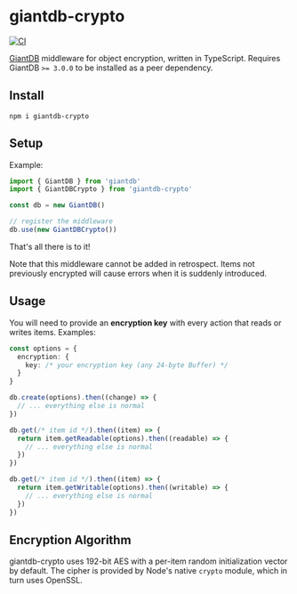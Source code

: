 # giantdb-crypto

[![CI](https://github.com/meyfa/giantdb-crypto/actions/workflows/main.yml/badge.svg)](https://github.com/meyfa/giantdb-crypto/actions/workflows/main.yml)

[GiantDB](https://github.com/meyfa/giantdb) middleware for object encryption,
written in TypeScript. Requires GiantDB `>= 3.0.0` to be installed as a peer
dependency.

## Install

```
npm i giantdb-crypto
```

## Setup

Example:

```ts
import { GiantDB } from 'giantdb'
import { GiantDBCrypto } from 'giantdb-crypto'

const db = new GiantDB()

// register the middleware
db.use(new GiantDBCrypto())
```

That's all there is to it!

Note that this middleware cannot be added in retrospect. Items not previously
encrypted will cause errors when it is suddenly introduced.

## Usage

You will need to provide an **encryption key** with every action that reads or
writes items. Examples:

```ts
const options = {
  encryption: {
    key: /* your encryption key (any 24-byte Buffer) */
  }
}

db.create(options).then((change) => {
  // ... everything else is normal
})

db.get(/* item id */).then((item) => {
  return item.getReadable(options).then((readable) => {
    // ... everything else is normal
  })
})

db.get(/* item id */).then((item) => {
  return item.getWritable(options).then((writable) => {
    // ... everything else is normal
  })
})
```

## Encryption Algorithm

giantdb-crypto uses 192-bit AES with a per-item random initialization vector
by default. The cipher is provided by Node's native `crypto` module, which in
turn uses OpenSSL.
